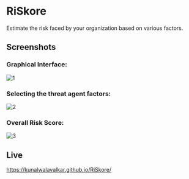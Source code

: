 # RiSkore
Estimate the risk faced by your organization based on various factors.

## Screenshots
### Graphical Interface:
![1](https://github.com/Knign/RiSkore/assets/110326359/e5b4408b-6948-476b-bd2c-8c1e15f84799)

### Selecting the threat agent factors:
![2](https://github.com/Knign/RiSkore/assets/110326359/fa0d0042-ccd7-40b9-9b7f-db95d2cb7c6b)

### Overall Risk Score:
![3](https://github.com/Knign/RiSkore/assets/110326359/ea1539ba-1c54-4a98-b54a-32553d2cba70)

## Live
https://kunalwalavalkar.github.io/RiSkore/
